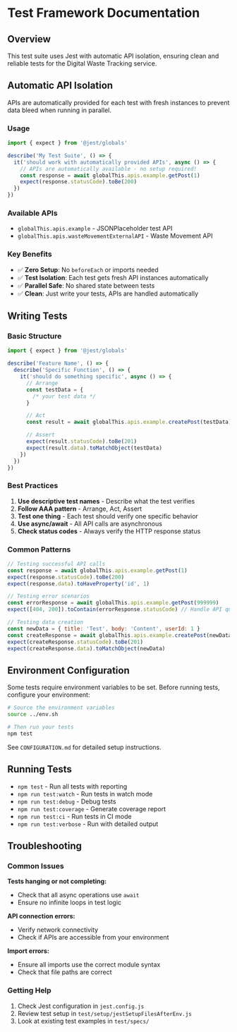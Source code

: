 # Test Framework Documentation

## Overview

This test suite uses Jest with automatic API isolation, ensuring clean and reliable tests for the Digital Waste Tracking service.

## Automatic API Isolation

APIs are automatically provided for each test with fresh instances to prevent data bleed when running in parallel.

### Usage

```javascript
import { expect } from '@jest/globals'

describe('My Test Suite', () => {
  it('should work with automatically provided APIs', async () => {
    // APIs are automatically available - no setup required!
    const response = await globalThis.apis.example.getPost(1)
    expect(response.statusCode).toBe(200)
  })
})
```

### Available APIs

- `globalThis.apis.example` - JSONPlaceholder test API
- `globalThis.apis.wasteMovementExternalAPI` - Waste Movement API

### Key Benefits

- ✅ **Zero Setup**: No `beforeEach` or imports needed
- ✅ **Test Isolation**: Each test gets fresh API instances automatically
- ✅ **Parallel Safe**: No shared state between tests
- ✅ **Clean**: Just write your tests, APIs are handled automatically

## Writing Tests

### Basic Structure

```javascript
import { expect } from '@jest/globals'

describe('Feature Name', () => {
  describe('Specific Function', () => {
    it('should do something specific', async () => {
      // Arrange
      const testData = {
        /* your test data */
      }

      // Act
      const result = await globalThis.apis.example.createPost(testData)

      // Assert
      expect(result.statusCode).toBe(201)
      expect(result.data).toMatchObject(testData)
    })
  })
})
```

### Best Practices

1. **Use descriptive test names** - Describe what the test verifies
2. **Follow AAA pattern** - Arrange, Act, Assert
3. **Test one thing** - Each test should verify one specific behavior
4. **Use async/await** - All API calls are asynchronous
5. **Check status codes** - Always verify the HTTP response status

### Common Patterns

```javascript
// Testing successful API calls
const response = await globalThis.apis.example.getPost(1)
expect(response.statusCode).toBe(200)
expect(response.data).toHaveProperty('id', 1)

// Testing error scenarios
const errorResponse = await globalThis.apis.example.getPost(999999)
expect([404, 200]).toContain(errorResponse.statusCode) // Handle API quirks

// Testing data creation
const newData = { title: 'Test', body: 'Content', userId: 1 }
const createResponse = await globalThis.apis.example.createPost(newData)
expect(createResponse.statusCode).toBe(201)
expect(createResponse.data).toMatchObject(newData)
```

## Environment Configuration

Some tests require environment variables to be set. Before running tests, configure your environment:

```bash
# Source the environment variables
source ../env.sh

# Then run your tests
npm test
```

See `CONFIGURATION.md` for detailed setup instructions.

## Running Tests

- `npm test` - Run all tests with reporting
- `npm run test:watch` - Run tests in watch mode
- `npm run test:debug` - Debug tests
- `npm run test:coverage` - Generate coverage report
- `npm run test:ci` - Run tests in CI mode
- `npm run test:verbose` - Run with detailed output

## Troubleshooting

### Common Issues

**Tests hanging or not completing:**

- Check that all async operations use `await`
- Ensure no infinite loops in test logic

**API connection errors:**

- Verify network connectivity
- Check if APIs are accessible from your environment

**Import errors:**

- Ensure all imports use the correct module syntax
- Check that file paths are correct

### Getting Help

1. Check Jest configuration in `jest.config.js`
2. Review test setup in `test/setup/jestSetupFilesAfterEnv.js`
3. Look at existing test examples in `test/specs/`
